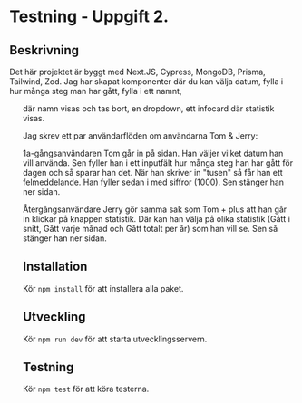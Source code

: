 # Testning - Uppgift 2.

## Beskrivning

Det här projektet är byggt med Next.JS, Cypress, MongoDB, Prisma, Tailwind, Zod. Jag har skapat komponenter där du kan välja datum, fylla i hur många steg man har gått, fylla i ett namnt, <ul> där namn visas och tas bort, en dropdown, ett infocard där statistik visas.

Jag skrev ett par användarflöden om användarna Tom & Jerry:

1a-gångsanvändaren
Tom går in på sidan. Han väljer vilket datum han vill använda. Sen fyller han i ett inputfält hur många steg han har gått för dagen och så sparar han det. När han skriver in "tusen" så får han ett felmeddelande. Han fyller sedan i med siffror (1000). Sen stänger han ner sidan.

Återgångsanvändare
Jerry gör samma sak som Tom + plus att han går in klickar på knappen statistik. Där kan han välja på olika statistik (Gått i snitt, Gått varje månad och Gått totalt per år) som han vill se. Sen så stänger han ner sidan.


## Installation

Kör `npm install` för att installera alla paket.

## Utveckling

Kör `npm run dev` för att starta utvecklingsservern.

## Testning

Kör `npm test` för att köra testerna.